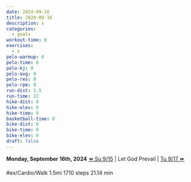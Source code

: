 ```yaml
---
date: 2024-09-16
title: 2024-09-16
description: x
categories:
  - goals
workout-time: 0
exercises:
  - x
pelo-warmup: 0
pelo-time: 0
pelo-kj: 0
pelo-avg: 0
pelo-res: 0
pelo-rpm: 0
run-dist: 1.5
run-time: 22
hike-dist: 0
hike-elev: 0
hike-time: 0
basketball-time: 0
bike-dist: 0
bike-time: 0
bike-elev: 0
draft: false
---
```

**Monday, September 16th, 2024**
[⏪ Su 9/15](goals/2024-09-15) | Let God Prevail | [Tu 9/17 ⏩](goals/2024-09-17)

#ex/Cardio/Walk 1.5mi 1710 steps 21.14 min

